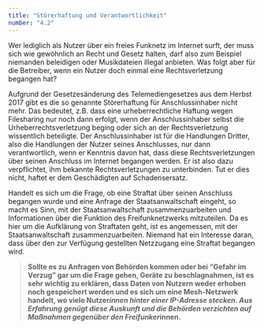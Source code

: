 ```yaml
---
title: "Störerhaftung und Verantwortlichkeit"
number: "4.2"
---
```


Wer lediglich als Nutzer über ein freies Funknetz im Internet surft, der muss sich wie gewöhnlich an Recht und Gesetz halten, darf also zum Beispiel niemanden beleidigen oder Musikdateien illegal anbieten. Was folgt aber für die Betreiber, wenn ein Nutzer doch einmal eine Rechtsverletzung begangen hat? 

Aufgrund der Gesetzesänderung des Telemediengesetzes aus dem Herbst 2017 gibt es die so genannte Störerhaftung für Anschlussinhaber nicht mehr. Das bedeutet, z.B. dass eine urheberrechtliche Haftung wegen Filesharing nur noch dann erfolgt, wenn der Anschlussinhaber selbst die Urheberrechtsverletzung beging oder sich an der Rechtsverletzung wissentlich beteiligte. Der Anschlussinhaber ist für die Handlungen Dritter, also die Handlungen der Nutzer seines Anschlusses, nur dann verantwortlich, wenn er Kenntnis davon hat, dass diese Rechtsverletzungen über seinen Anschluss im Internet begangen werden. Er ist also dazu verpflichtet, ihm bekannte Rechtsverletzungen zu unterbinden. Tut er dies nicht, haftet er dem Geschädigten auf Schadensersatz. 

Handelt es sich um die Frage, ob eine Straftat über seinen Anschluss begangen wurde und eine Anfrage der Staatsanwaltschaft eingeht, so macht es Sinn, mit der Staatsanwaltschaft zusammenzuarbeiten und Informationen über die Funktion des Freifunknetzwerks mitzuteilen. Da es hier um die Aufklärung von Straftaten geht, ist es angemessen, mit der Staatsanwaltschaft zusammenzuarbeiten. Niemand hat ein Interesse daran, dass über den zur Verfügung gestellten Netzzugang eine Straftat begangen wird. 

> **Sollte es zu Anfragen von Behörden kommen oder bei “Gefahr im Verzug” gar um die Frage gehen, Geräte zu beschlagnahmen, ist es sehr wichtig zu erklären, dass Daten von Nutzern weder erhoben noch gespeichert werden und es sich um eine Mesh-Netzwerk handelt, wo viele Nutzer*innen hinter einer IP-Adresse stecken. Aus Erfahrung genügt diese Auskunft und die Behörden verzichten auf Maßnahmen gegenüber den Freifunker*innen.**